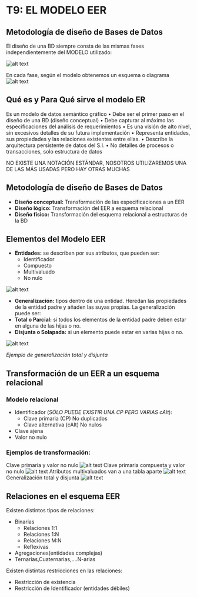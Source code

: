 # T9: EL MODELO EER

## Metodología de diseño de Bases de Datos
El diseño de una BD siempre consta de las mismas fases
independientemente del MODELO utilizado:

![alt text](image-2.png)

En cada fase, según el modelo obtenemos un esquema o
diagrama
![alt text](image-3.png)

## Qué es y Para Qué sirve el modelo ER

Es un modelo de datos semántico gráfico
• Debe ser el primer paso en el diseño de una BD (diseño conceptual)
• Debe capturar al máximo las especificaciones del análisis de
requerimientos
• Es una visión de alto nivel, sin excesivos detalles de su futura
implementación
• Representa entidades, sus propiedades y las relaciones
existentes entre ellas.
• Describe la arquitectura persistente de datos del S.I.
• No detalles de procesos o transacciones, solo estructura de datos

NO EXISTE UNA NOTACIÓN ESTÁNDAR, NOSOTROS UTILIZAREMOS UNA DE LAS MÁS USADAS PERO
HAY OTRAS MUCHAS

## Metodología de diseño de Bases de Datos
- **Diseño conceptual:** Transformación de las
especificaciones a un EER
- **Diseño lógico:** Transformación del EER a esquema relacional
- **Diseño físico:** Transformación del esquema relacional a estructuras de la BD

## Elementos del Modelo EER

- **Entidades:** se describen por sus atributos, que pueden ser:
  - Identificador
  - Compuesto
  - Multivaluado
  - No nulo
  
![alt text](image-4.png)

- **Generalización:** tipos dentro de una entidad. Heredan las propiedades de la entidad padre y añaden las suyas propias.
La generalización puede ser:
- **Total o Parcial:** si todos los elementos de la entidad padre deben estar en alguna de las hijas o no.
- **Disjunta o Solapada:** si un elemento puede estar en varias hijas o no.

![alt text](image-5.png)

*Ejemplo de generalización total y disjunta*

## Transformación de un EER a un esquema relacional

### Modelo relacional
- Identificador (*SÓLO PUEDE EXISTIR UNA CP PERO VARIAS cAlt*):
  - Clave primaria (CP) No duplicados
  - Clave alternativa (cAlt) No nulos
- Clave ajena
- Valor no nulo
### Ejemplos de transformación:
Clave primaria y valor no nulo
![alt text](image-6.png)
Clave primaria compuesta y valor no nulo
![alt text](image-7.png)
Atributos multivaluados van a una tabla aparte
![alt text](image-8.png)
Generalización total y disjunta
![alt text](image-9.png)

## Relaciones en el esquema EER

Existen distintos tipos de relaciones:
- Binarias
  - Relaciones 1:1
  - Relaciones 1:N
  - Relaciones M:N
  - Reflexivas
- Agregaciones(entidades complejas)
- Ternarias,Cuaternarias,....N-arias
  
Existen distintas restricciones en las relaciones:
- Restricción de existencia
- Restricción de Identificador (entidades débiles)